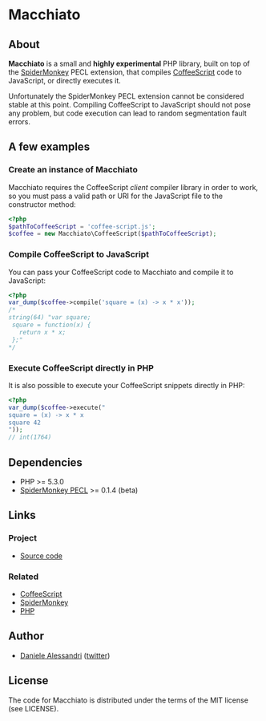 # Macchiato #

## About ##

__Macchiato__ is a small and __highly experimental__ PHP library, built on top of the
[SpiderMonkey](http://pecl.php.net/package/spidermonkey) PECL extension, that compiles
[CoffeeScript](http://coffeescript.org/) code to JavaScript, or directly executes it.

Unfortunately the SpiderMonkey PECL extension cannot be considered stable at this point.
Compiling CoffeeScript to JavaScript should not pose any problem, but code execution can
lead to random segmentation fault errors.


## A few examples ##

### Create an instance of Macchiato ###

Macchiato requires the CoffeeScript _client_ compiler library in order to work, so you
must pass a valid path or URI for the JavaScript file to the constructor method:

``` php
<?php
$pathToCoffeeScript = 'coffee-script.js';
$coffee = new Macchiato\CoffeeScript($pathToCoffeeScript);
```

### Compile CoffeeScript to JavaScript ###

You can pass your CoffeeScript code to Macchiato and compile it to JavaScript:

``` php
<?php
var_dump($coffee->compile('square = (x) -> x * x'));
/*
string(64) "var square;
 square = function(x) {
   return x * x;
 };"
*/
```

### Execute CoffeeScript directly in PHP ###

It is also possible to execute your CoffeeScript snippets directly in PHP:

``` php
<?php
var_dump($coffee->execute("
square = (x) -> x * x
square 42
"));
// int(1764)
```


## Dependencies ##

- PHP >= 5.3.0
- [SpiderMonkey PECL](http://pecl.php.net/package/spidermonkey) >= 0.1.4 (beta)


## Links ##

### Project ###
- [Source code](http://github.com/nrk/macchiato/)

### Related ###
- [CoffeeScript](http://coffeescript.org/)
- [SpiderMonkey](http://www.mozilla.org/js/spidermonkey/)
- [PHP](http://php.net/)


## Author ##

- [Daniele Alessandri](mailto:suppakilla@gmail.com) ([twitter](http://twitter.com/JoL1hAHN))


## License ##

The code for Macchiato is distributed under the terms of the MIT license (see LICENSE).
